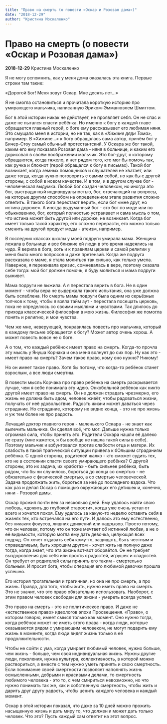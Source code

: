 ```yaml
---
title: "Право на смерть (о повести «Оскар и Розовая дама»)"
date: "2018-12-29"
author: "Кристина Москаленко"
---
```


# Право на смерть (о повести «Оскар и Розовая дама»)

**2018-12-29** Кристина Москаленко

Я не могу вспомнить, как у меня дома оказалась эта книга. Первые строки там такие:

«Дорогой Бог! Меня зовут Оскар. Мне десять лет...»

Я не смогла остановиться и прочитала короткую историю про умирающего мальчика, написанную Эриком-Эмманюэлем Шмиттом.

Бог в этой истории никак не действует, не проявляет себя. Он не спас и даже не пытался спасти ребёнка. Но именно к богу в каждой главе обращается главный герой, о боге ему рассказывает его любимая няня. Это смущало меня в истории, но не так, как в *«Хижине дяди Тома»*, например. В «Хижине...» к богу обращалась сама автор, причём бог у Бичер-Стоу самый обычный протестантский. У Оскара же бог такой, каким его ему показала Розовая дама - няня в больнице, и каким его дорисовал в своём воображении мальчик. Это бог-друг, к которому обращаются, когда тяжело, и нет рядом того, кто мог бы помочь так, как ручка и блокнот (герой обращался к богу в письмах). Такой бог возникает, когда земных помощников и слушателей не хватает, или даже тогда, когда нужно поговорить с самим собой, но как бы с другой стороны, с собой в новом качестве. И в том, и в другом случае бог - человеческая выдумка. Любой бог создан человеком, но иногда это бог, выстраданный индивидуальностью, бог, отвечающий на вопросы, на которые другим способом на определенном этапе развития сложно ответить. В такого бога перестают верить, если бог «мне друг, но истина дороже». А иногда выдуманный бог - это бог по моде или по обыкновению, бог, который полностью устраивает и сама мысль о том, что истина может быть другой или дороже, не возникает. Когда бог имеет только такой характер, его сложно перерасти, его можно только сменить на другой продукт моды - атеизм, например.

В последних классах школы у моей подруги умирала мама. Женщина лежала в больнице и все близкие ей люди в это время надеялись на чудо. Я верила в бога, хоть и к правилам церкви и самой религии у меня было много вопросов и даже претензий. Когда же подруга рассказала о маме, я стала молиться так сильно, как только умела. Наверное, я переживала кризис, сомневалась в вере, поэтому сказала себе тогда: мой бог должен помочь, я буду молиться и мама подруги выживет.

Мама подруги не выжила. А я перестала верить в бога. Не в один момент - чтобы вера не выдержала такого испытания, она уже должна быть ослаблена. Но смерть мамы подруги была одним из серьёзных толчков к тому, чтобы я взяла тайм аут - перестала посещать церковь, пока не определюсь со своими мыслями и чувствами. Так длилось до прихода классической философии в мою жизнь. Философия же помогла понять и религию, и мои чувства.

Чем же мне, неверующей, понравилась повесть про мальчика, который в каждому письме обращается к богу? Может автор очень хорош. А может повесть вовсе не о боге.

А о том, что каждый ребёнок имеет право на смерть. Когда-то прочла эту мысль у Януша Корчака и она меня волнует до сих пор. Ну как это - имеет право на смерть? Зачем такое право, кому оно нужно? Никому!

Но он имеет такое право. Хотя бы потому, что когда-то ребёнок станет взрослым, а все люди смертны.

В повести мысль Корчака про право ребёнка на смерть раскрывается лучше, чем я себе понимала эту идею. Онкобольной ребёнок как никто другой имеет право на смерть. Он не должен страдать чрезмерно, его жизнь не должна быть адом, человек живёт, чтобы радоваться жизни, получать от неё удовольствие. Радость жизни может даваться через страдание. Но страдание, которому не видно конца, - это не про жизнь и уж тем более не про радость.

Лечащий доктор главного героя - маленького Оскара - не знает как вылечить мальчика. Он сделал всё, что мог. Дальше нужна только огромная сила, чтобы принять это. Родители Оскара нашли её далеко не сразу (мне кажется, я бы вообще не нашла такой силы в себе). Поэтому мальчик и взбунтовался против слабости отца и матери. Их слабость в такой трагической ситуации привела к бОльшим страданиям ребёнка. С одной стороны, родителей жалко - кто сможет судить тех, кто не в состоянии спасти своего умирающего ребёнка? С другой стороны, это их задача, их «работа» - быть сильнее ребёнка, быть рядом, что бы ни случилось, бороться до конца со смертью - не обязательно с физической смертью, а со смертью человеческой. Задача продолжать жить, бороться за неё до последнего вздоха. Что как раз и делал Оскар с помощью окружающих его детишек и, конечно, няни - Розовой дамы.

Оскар прожил почти век за несколько дней. Ему удалось найти свою любовь, «дожить до глубокой старости», когда уже очень устал от всего и хочется покоя. Ему удалось за какую-то неделю оставить себя в жизнях тех, кто встречался на его пути. И далось это ему естественно, без никаких фокусов, лишних движений или надрывов. Просто потому, что он человек, потому что он тоже мечтает об истинной любви, а не о её видимости, которую могла ему дать девочка, целующая всех подряд. Он хочет отдавать себя кому-то, защищать, быть честным и справедливым, быть хорошим другом - хочет жить на полную даже тогда, когда знает, что эта жизнь вот-вот оборвётся. Он не требует выздоровления для себя или простых радостей, игрушек и сладостей. Он требует от родителей силы принять его таким - смертельно больным. И просит бога, чтобы операция его любимой девочки прошла успешно.

Его история трогательная и трагичная, но она не про смерть, а про жизнь. Правда, для того, чтобы жить, нужно иметь право на смерть. Это не значит, что это право обязательно использовать. Наоборот, с этим правом человек свободен для жизни - умереть всегда успеет.

Это право на смерть - это не политическое право. И даже не «естественное право» идеологов эпохи Просвещения. «Право», о котором говорю, имеет смысл только как момент. Оно нужно тогда, когда ребёнок может не иметь этого права - когда люди, которые оказываются рядом с умирающим человеком, не могут подарить ему жизнь в моменте, когда люди видят жизнь только в её продолжительности.

Чтобы не сойти с ума, когда умирает любимый человек, нужно больше, чем жизнь - больше, чем своя индивидуальная жизнь. Нужны другие люди, поколения, нужна культура, коллективность, в которой можно раствориться, а вместе с тем нужно уметь принять и свою смертность. Если понимание своей смертности позволяет наполнять жизнь осмысленными, добрыми и красивыми делами, то смертность любимого человека - это то, с чем смириться невозможно, но что нужно понимать так же, как и собственную смертность, чтобы жить и дарить друг другу радость, чтобы ценить каждого человека и каждый момент.

Оскар в этой истории показал, что даже за 10 дней можно прожить насыщенную жизнь и дать миру то, что должен и может дать только человек. Что это? Пусть каждый сам ответит на этот вопрос.